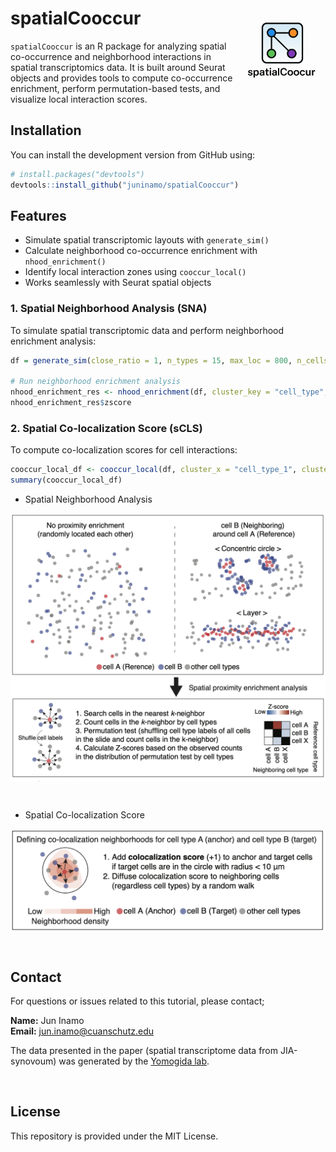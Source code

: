 
# spatialCooccur <img src="man/figures/logo.png" align="right" height="138" />

`spatialCooccur` is an R package for analyzing spatial co-occurrence and
neighborhood interactions in spatial transcriptomics data. It is built
around Seurat objects and provides tools to compute co-occurrence
enrichment, perform permutation-based tests, and visualize local
interaction scores.

## Installation

You can install the development version from GitHub using:

``` r
# install.packages("devtools")
devtools::install_github("juninamo/spatialCooccur")
```

## Features

- Simulate spatial transcriptomic layouts with `generate_sim()`
- Calculate neighborhood co-occurrence enrichment with
  `nhood_enrichment()`
- Identify local interaction zones using `cooccur_local()`
- Works seamlessly with Seurat spatial objects

### 1. Spatial Neighborhood Analysis (SNA)
To simulate spatial transcriptomic data and perform neighborhood enrichment analysis:

```r
df = generate_sim(close_ratio = 1, n_types = 15, max_loc = 800, n_cells = 500, test_type = "circle", distance_param = 20, seed=1234)

# Run neighborhood enrichment analysis
nhood_enrichment_res <- nhood_enrichment(df, cluster_key = "cell_type", neighbors.k = 30, n_perms = 100, seed = 1234, n_jobs = 4)
nhood_enrichment_res$zscore
```

### 2. Spatial Co-localization Score (sCLS)
To compute co-localization scores for cell interactions:

```r
cooccur_local_df <- cooccur_local(df, cluster_x = "cell_type_1", cluster_y = "cell_type_2", neighbors.k = 30, radius = 30)
summary(cooccur_local_df)
```
<!-- 
## Citation 
Jun Inamo, Roselyn Fierkens, Michael R CLay, Anna Helena Jonsson, Clara Lin, Kari Hayes, Nathan Rogers, Heather Leach, Kentaro Yomogida. Subcellular spatial transcriptomics reveals immune–stromal crosstalk within the synovium of patients with juvenile idiopathic arthritis. [*bioRxiv*](https://www.biorxiv.org/XX), doi:[https://doi.org/XX](https://doi.org/XX)

- Study design and identified cell clusters in JIA-synovium

<kbd>
<img src="man/figures/Figure1.png" width="800" align="center">
</kbd>

&nbsp;&nbsp;
-->

- Spatial Neighborhood Analysis

<kbd>
<img src="man/figures/Figure2.png" width="800" align="center">
</kbd>

&nbsp;&nbsp;

- Spatial Co-localization Score

<kbd>
<img src="man/figures/Figure3.png" width="800" align="center">
</kbd>

&nbsp;&nbsp;


## Contact
For questions or issues related to this tutorial, please contact;

**Name:** Jun Inamo  
**Email:** jun.inamo@cuanschutz.edu  

The data presented in the paper (spatial transcriptome data from JIA-synovoum) was generated by the [Yomogida lab](https://www.yomogidalab.com/).

<!-- 
## Acknowledgments
This work was supported by the Uehara Memorial Foundation Postdoctoral Fellowship, a Grant-in-Aid for Japan Society for the Promotion of Science Overseas Research Fellows, the Mochida Memorial Foundation for Medical and Pharmaceutical Research (to J.I.), K08DK128544 (K.Y.). 
-->
&nbsp;&nbsp;

## License
This repository is provided under the MIT License.

